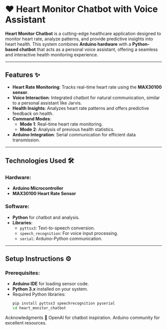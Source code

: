 # ❤️ Heart Monitor Chatbot with Voice Assistant  

**Heart Monitor Chatbot** is a cutting-edge healthcare application designed to monitor heart rate, analyze patterns, and provide predictive insights into heart health. This system combines **Arduino hardware** with a **Python-based chatbot** that acts as a personal voice assistant, offering a seamless and interactive health monitoring experience.  

---

## Features ✨  
- **Heart Rate Monitoring**: Tracks real-time heart rate using the **MAX30100 sensor**.  
- **Voice Interaction**: Integrated chatbot for natural communication, similar to a personal assistant like Jarvis.  
- **Health Insights**: Analyzes heart rate patterns and offers predictive feedback on health.  
- **Command Modes**:  
  - **Mode 1**: Real-time heart rate monitoring.  
  - **Mode 2**: Analysis of previous health statistics.  
- **Arduino Integration**: Serial communication for efficient data transmission.  

---

## Technologies Used 🛠️  

### Hardware:  
- **Arduino Microcontroller**  
- **MAX30100 Heart Rate Sensor**  

### Software:  
- **Python** for chatbot and analysis.  
- **Libraries**:  
  - `pyttsx3`: Text-to-speech conversion.  
  - `speech_recognition`: For voice input processing.  
  - `serial`: Arduino-Python communication.  

---

## Setup Instructions ⚙️  

### Prerequisites:  
- **Arduino IDE** for loading sensor code.  
- **Python 3.x** installed on your system.  
- Required Python libraries:  
  ```bash  
  pip install pyttsx3 speechrecognition pyserial  
  cd heart_monitor_chatbot  
Acknowledgments 🙌
OpenAI for chatbot inspiration.
Arduino community for excellent resources.

